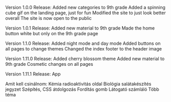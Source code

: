 Version 1.0.0 Release:
    Added new categories to 9th grade
    Added a spinning cube gif on the landing page, just for fun
    Modified the site to just look better overall
    The site is now open to the public

Version 1.0.1 Release:
    Added new material to 9th grade
    Made the home button white but only on the 9th grade page

Version 1.1.0 Release:
    Added night mode and day mode
    Added buttons on all pages to change themes
    Changed the index footer to the header image

Version 1.11.0 Release:
    Added cherry blossom theme
    Added new material to 9th grade
    Cosmetic changes on all pages

Version 1.11.1 Release:
    App
    

























Amit kell csinálnom:
    Kémia radioaktivitás oldal
    Biológia salátakészítés jegyzet
    Szépítés,  CSS átdolgozás
    Fordítás gomb
    Látogató számláló
    Több téma